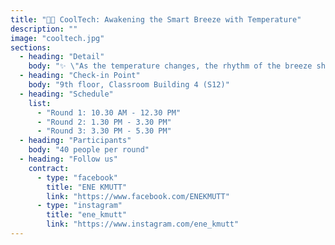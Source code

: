 ```yaml
---
title: "🌌🎶 CoolTech: Awakening the Smart Breeze with Temperature"
description: ""
image: "cooltech.jpg"
sections:
  - heading: "Detail"
    body: "✨ \"As the temperature changes, the rhythm of the breeze shines on stage.\" ✨\n\nStep into the special showcase of CoolTech, where everyday technology transforms into a stage of dreams! 🌌\nThis project features a smart fan that automatically adjusts its speed according to room temperature, using the DHT11 sensor for measurement and PWM (Pulse Width Modulation) to control the motor.\n\n🌞 Hot temperature → The fan spins faster, like an energetic dance track\n🌙 Cool temperature → The fan slows down, like a warm, soothing ballad\n\n🎤 What you'll learn in this showcase\n• How to use a sensor to measure temperature\n• Processing digital data from the sensor\n• Controlling motor speed with PWM\n\nJoin CoolTech and let the breeze of innovation carry your dreams across the stage! 💫"
  - heading: "Check-in Point"
    body: "9th floor, Classroom Building 4 (S12)"
  - heading: "Schedule"
    list:
      - "Round 1: 10.30 AM - 12.30 PM"
      - "Round 2: 1.30 PM - 3.30 PM"
      - "Round 3: 3.30 PM - 5.30 PM"
  - heading: "Participants"
    body: "40 people per round"
  - heading: "Follow us"
    contract:
      - type: "facebook"
        title: "ENE KMUTT"
        link: "https://www.facebook.com/ENEKMUTT"
      - type: "instagram"
        title: "ene_kmutt"
        link: "https://www.instagram.com/ene_kmutt"
---
```

